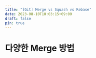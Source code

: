 ```yaml
---
title: "[Git] Merge vs Squash vs Rebase"
date: 2023-08-10T10:03:15+09:00
draft: false
pin: true
---
```

# 다양한 Merge 방법
